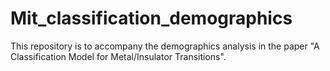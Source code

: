 # Mit_classification_demographics
 This repository is to accompany the demographics analysis in the paper "A Classification Model for Metal/Insulator Transitions".
